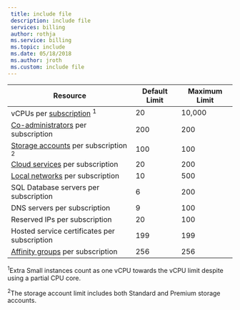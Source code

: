 ```yaml
---
 title: include file
 description: include file
 services: billing
 author: rothja
 ms.service: billing
 ms.topic: include
 ms.date: 05/18/2018
 ms.author: jroth
 ms.custom: include file
---
```


| Resource | Default Limit | Maximum Limit |
| --- | --- | --- |
| vCPUs per [subscription](../articles/billing-buy-sign-up-azure-subscription.md) <sup>1</sup> |20 |10,000 |
| [Co-administrators](../articles/billing-add-change-azure-subscription-administrator.md) per subscription |200 |200 |
| [Storage accounts](../articles/storage/common/storage-create-storage-account.md) per subscription <sup>2</sup> |100 |100 |
| [Cloud services](../articles/cloud-services/cloud-services-choose-me.md) per subscription |20 |200 |
| [Local networks](http://msdn.microsoft.com/library/jj157100.aspx) per subscription |10 |500 |
| SQL Database servers per subscription |6 |200 |
| DNS servers per subscription |9 |100 |
| Reserved IPs per subscription |20 |100 |
| Hosted service certificates per subscription |199 |199 |
| [Affinity groups](../articles/virtual-network/virtual-networks-migrate-to-regional-vnet.md) per subscription |256 |256 |


<sup>1</sup>Extra Small instances count as one vCPU towards the vCPU limit despite using a partial CPU core.

<sup>2</sup>The storage account limit includes both Standard and Premium storage accounts. 

